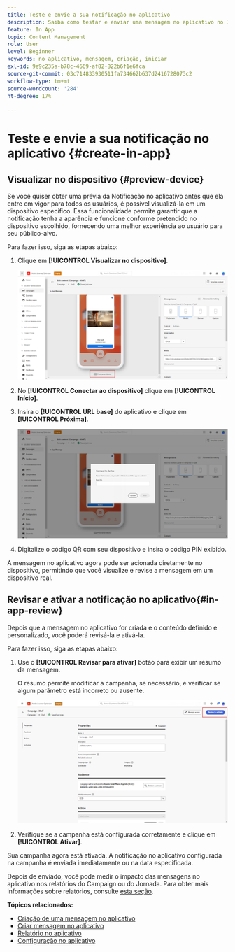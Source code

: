 ```yaml
---
title: Teste e envie a sua notificação no aplicativo
description: Saiba como testar e enviar uma mensagem no aplicativo no Journey Optimizer
feature: In App
topic: Content Management
role: User
level: Beginner
keywords: no aplicativo, mensagem, criação, iniciar
exl-id: 9e9c235a-b78c-4669-af82-822b6f1e6fca
source-git-commit: 03c714833930511fa734662b637d2416728073c2
workflow-type: tm+mt
source-wordcount: '284'
ht-degree: 17%

---
```


# Teste e envie a sua notificação no aplicativo {#create-in-app}

## Visualizar no dispositivo {#preview-device}

Se você quiser obter uma prévia da Notificação no aplicativo antes que ela entre em vigor para todos os usuários, é possível visualizá-la em um dispositivo específico. Essa funcionalidade permite garantir que a notificação tenha a aparência e funcione conforme pretendido no dispositivo escolhido, fornecendo uma melhor experiência ao usuário para seu público-alvo.

Para fazer isso, siga as etapas abaixo:

1. Clique em **[!UICONTROL Visualizar no dispositivo]**.

   ![](assets/in_app_create_6.png)

1. No **[!UICONTROL Conectar ao dispositivo]** clique em **[!UICONTROL Início]**.

1. Insira o **[!UICONTROL URL base]** do aplicativo e clique em **[!UICONTROL Próxima]**.

   ![](assets/in_app_create_7.png)

1. Digitalize o código QR com seu dispositivo e insira o código PIN exibido.

A mensagem no aplicativo agora pode ser acionada diretamente no dispositivo, permitindo que você visualize e revise a mensagem em um dispositivo real.

## Revisar e ativar a notificação no aplicativo{#in-app-review}

Depois que a mensagem no aplicativo for criada e o conteúdo definido e personalizado, você poderá revisá-la e ativá-la.

Para fazer isso, siga as etapas abaixo:

1. Use o **[!UICONTROL Revisar para ativar]** botão para exibir um resumo da mensagem.

   O resumo permite modificar a campanha, se necessário, e verificar se algum parâmetro está incorreto ou ausente.

   ![](assets/in_app_create_5.png)

1. Verifique se a campanha está configurada corretamente e clique em **[!UICONTROL Ativar]**.

Sua campanha agora está ativada. A notificação no aplicativo configurada na campanha é enviada imediatamente ou na data especificada.

Depois de enviado, você pode medir o impacto das mensagens no aplicativo nos relatórios do Campaign ou do Jornada. Para obter mais informações sobre relatórios, consulte [esta seção](../reports/campaign-global-report.md#inapp-report).

**Tópicos relacionados:**

* [Criação de uma mensagem no aplicativo](create-in-app.md)
* [Criar mensagem no aplicativo](design-in-app.md)
* [Relatório no aplicativo](../reports/campaign-global-report.md#inapp-report)
* [Configuração no aplicativo](inapp-configuration.md)
